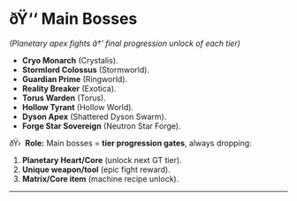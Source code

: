 ﻿# ðŸ‘‘ Main Bosses

_(Planetary apex fights â†’ final progression unlock of each tier)_

- **Cryo Monarch** (Crystalis).
- **Stormlord Colossus** (Stormworld).
- **Guardian Prime** (Ringworld).
- **Reality Breaker** (Exotica).
- **Torus Warden** (Torus).
- **Hollow Tyrant** (Hollow World).
- **Dyson Apex** (Shattered Dyson Swarm).
- **Forge Star Sovereign** (Neutron Star Forge).

ðŸ›  **Role:** Main bosses = **tier progression gates**, always dropping:

1. **Planetary Heart/Core** (unlock next GT tier).
2. **Unique weapon/tool** (epic fight reward).
3. **Matrix/Core item** (machine recipe unlock).

---

#
